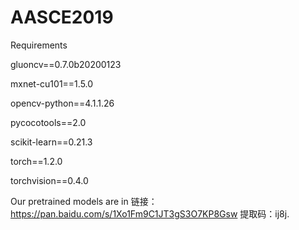 # AASCE2019

Requirements

gluoncv==0.7.0b20200123

mxnet-cu101==1.5.0

opencv-python==4.1.1.26

pycocotools==2.0

scikit-learn==0.21.3

torch==1.2.0

torchvision==0.4.0



Our pretrained models are in 链接：https://pan.baidu.com/s/1Xo1Fm9C1JT3gS3O7KP8Gsw 提取码：ij8j.
